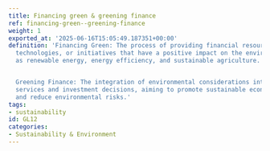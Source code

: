```yaml
---
title: Financing green & greening finance
ref: financing-green--greening-finance
weight: 1
exported_at: '2025-06-16T15:05:49.187351+00:00'
definition: 'Financing Green: The process of providing financial resources to projects,
  technologies, or initiatives that have a positive impact on the environment, such
  as renewable energy, energy efficiency, and sustainable agriculture.


  Greening Finance: The integration of environmental considerations into financial
  services and investment decisions, aiming to promote sustainable economic growth
  and reduce environmental risks.'
tags:
- sustainability
id: GL12
categories:
- Sustainability & Environment
---
```


